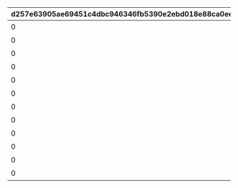 |d257e63905ae69451c4dbc946346fb5390e2ebd018e88ca0eebf614528669b61|95d251ba075568fe9253c3db991194f5ff2edcaff53812535e937eae1e472ebb|292a80582e031f77bb0faaf3151ae8b3f36323de05209c71dff1dd8ac8e37d75|de8d36745d7ac769e82e0193a61067a34f49b5d4c0093aba81f0677d83f4a661|133f2fb7fa2772d6bf31053d7f7acde1304c6afab533e25a543e897000af9d20|997e5c4bef026be384dce318a29a1768f0d2d399011ed035caf3ca0f2e798281|f7785eb3e76cf05900ed68963158caaa8bf998f5eaa60eb7bd72aaafd65ae062|ba46ed6ae756058fc02cd60c43aabf5b1e19d9c4a879cf5719a287e868e53f1a|b0b2c5a1e976b3cb799776d7f227f16655ff89686685b6c9164d43b1faba13a5|ada168cb68bb967110e0190dbd98336f75e43d004f4f5c69a1d1f3b0ebf8eded|
| --- | --- | --- | --- | --- | --- | --- | --- | --- | --- |
|0|-100|75000001|0|102231|bgm_M301|bgm_M301|記憶領域1層|102231|1|
|0|0|75000002|0|81002102|bgm_M248|bgm_M248_02|記憶領域2層|81002102|1|
|0|-100|75000003|0|102241|bgm_M301|bgm_M301|記憶領域3層|102241|1|
|0|0|75000004|0|81002502|bgm_M268|bgm_M268|記憶領域4層|81002502|1|
|0|-100|75000005|0|102881|bgm_M502|bgm_M502|記憶領域5層|102881|1|
|0|0|75000006|0|81004602|bgm_M397|bgm_M397|記憶領域6層|81004602|1|
|0|-100|75000007|0|102871|bgm_M503|bgm_M503|記憶領域7層|102871|1|
|0|0|75000008|0|81009002|bgm_M577|bgm_M577|記憶領域8層|81009002|1|
|0|-100|75000009|0|102251|bgm_M301|bgm_M301|記憶領域9層|102251|1|
|0|-100|75000010|0|102861|bgm_M505|bgm_M505|記憶領域10層|102861|1|
|0|0|75000011|0|81010002|bgm_M621|bgm_M621|記憶領域11層|81010002|1|
|0|-100|75000012|0|81000605|bgm_M504|bgm_M504|記憶領域12層|81000605|1|